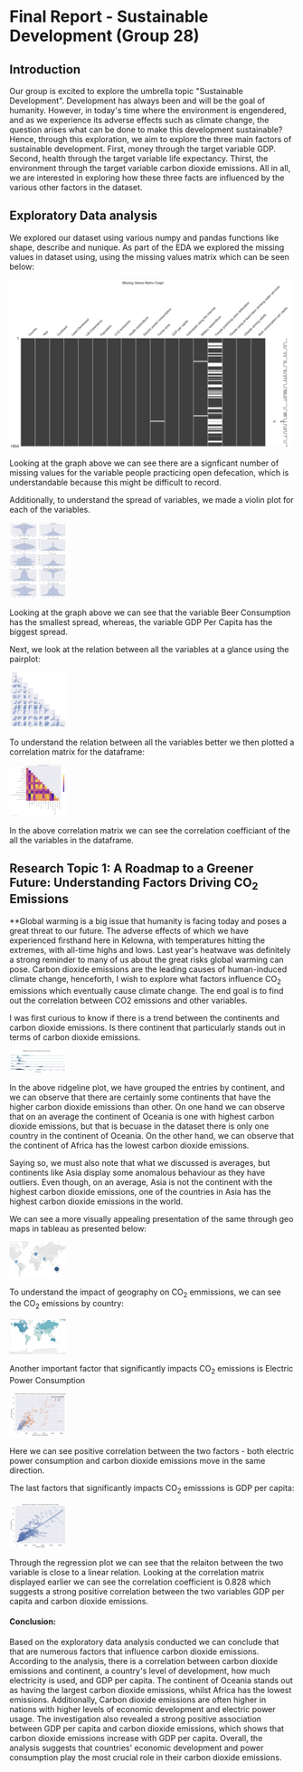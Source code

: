 # Final Report - Sustainable Development (Group 28)

## Introduction
Our group is excited to explore the umbrella topic "Sustainable Development". Development has always been and will be the goal of humanity. However, in today's time where the environment is engendered, and as we experience its adverse effects such as climate change, the question arises what can be done to make this development sustainable? Hence, through this exploration, we aim to explore the three main factors of sustainable development. First, money through the target variable GDP. Second, health through the target variable life expectancy. Thirst, the environment through the target variable carbon dioxide emissions. All in all, we are interested in exploring how these three facts are influenced by the various other factors in the dataset.

## Exploratory Data analysis

We explored our dataset using various numpy and pandas functions like shape, describe and nunique. As part of the EDA we explored the missing values in dataset using, using the missing values matrix which can be seen below:

<img src ="images/msn.png" width="500px">

Looking at the graph above we can see there are a signficant number of missing values for the variable people practicing open defecation, which is understandable because this might be difficult to record.

Additionally, to understand the spread of variables, we made a violin plot for each of the variables. 

<img src ="images/vplots.png" width="100px">

Looking at the graph above we can see that the variable Beer Consumption has the smallest spread, whereas, the variable GDP Per Capita has the biggest spread.

Next, we look at the relation between all the variables at a glance using the pairplot:

<img src ="images/pairplot.png" width="100px">

To understand the relation between all the variables better we then plotted a correlation matrix for the dataframe:

<img src ="images/corr.png" width="100px">

In the above correlation matrix we can see the correlation coefficiant of the all the variables in the dataframe.

## Research Topic 1: A Roadmap to a Greener Future: Understanding Factors Driving CO<sub>2</sub> Emissions
**Global warming is a big issue that humanity is facing today and poses a great threat to our future. The adverse effects of which we have experienced firsthand here in Kelowna, with temperatures hitting the extremes, with all-time highs and lows. Last year's heatwave was definitely a strong reminder to many of us about the great risks global warming can pose. Carbon dioxide emissions are the leading causes of human-induced climate change, henceforth, I wish to explore what factors influence CO<sub>2</sub> emissions which eventually cause climate change. The end goal is to find out the correlation between CO2 emissions and other variables.

I was first curious to know if there is a trend between the continents and carbon dioxide emissions. Is there continent that particularly stands out in terms of carbon dioxide emissions. 

<img src ="images/ridgeline.png" width="100px">

In the above ridgeline plot, we have grouped the entries by continent, and we can observe that there are certainly some continents that have the higher carbon dioxide emissions than other. On one hand we can observe that on an average the continent of Oceania is one with highest carbon dioxide emissions, but that is becuase in the dataset there is only one country in the continent of Oceania. On the other hand, we can observe that the continent of Africa has the lowest carbon dioxide emissions.

Saying so, we must also note that what we discussed is averages, but continents like Asia display some anomalous behaviour as they have outliers. Even though, on an average, Asia is not the continent with the highest carbon dioxide emissions, one of the countries in Asia has the highest carbon dioxide emissions in the world.

We can see a more visually appealing presentation of the same through geo maps in tableau as presented below:

<img src ="images/continent.png" width="100px">

To understand the impact of geography on CO<sub>2</sub> emmissions, we can see the CO<sub>2</sub> emissions by country:

<img src ="images/country.png" width="100px">

Another important factor that significantly impacts CO<sub>2</sub> emissions is Electric Power Consumption

<img src ="images/scatter1.png" width="100px">

Here we can see positive correlation between the two factors - both electric power consumption and carbon dioxide emissions move in the same direction. 

The last factors that significantly impacts CO<sub>2</sub> emisssions is GDP per capita:

<img src ="images/scatter2.png" width="100px">

Through the regression plot we can see that the relaiton between the two variable is close to a linear relation. Looking at the correlation matrix displayed earlier we can see the correlation coefficient is 0.828 which suggests a strong positive correlation between the two variables GDP per capita and carbon dioxide emissions.

#### Conclusion:
Based on the exploratory data analysis conducted we can conclude that that are numerous factors that influence carbon dioxide emissions. According to the analysis, there is a correlation between carbon dioxide emissions and continent, a country's level of development, how much electricity is used, and GDP per capita. The continent of Oceania stands out as having the largest carbon dioxide emissions, whilst Africa has the lowest emissions. Additionally, Carbon dioxide emissions are often higher in nations with higher levels of economic development and electric power usage. The investigation also revealed a strong positive association between GDP per capita and carbon dioxide emissions, which shows that carbon dioxide emissions increase with GDP per capita. Overall, the analysis suggests that countries' economic development and power consumption play the most crucial role in their carbon dioxide emissions.
